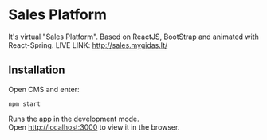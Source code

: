# Sales Platform

It's virtual "Sales Platform". Based on ReactJS, BootStrap and animated with React-Spring.
LIVE LINK: http://sales.mygidas.lt/


## Installation

Open CMS and enter:

`npm start`

Runs the app in the development mode.<br>
Open [http://localhost:3000](http://localhost:3000) to view it in the browser.

